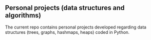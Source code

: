 ## Personal projects (data structures and algorithms)
The current repo contains personal projects developed regarding data structures (trees, graphs, hashmaps, heaps) coded in Python.
